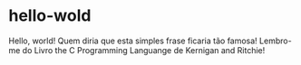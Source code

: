 # hello-wold
Hello, world!
Quem diria que esta simples frase ficaria tão famosa! Lembro-me do Livro the C Programming Languange de Kernigan and Ritchie!
